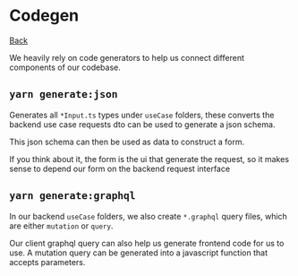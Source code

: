 # Codegen

[Back](../../README.md)

We heavily rely on code generators to help us connect different components of our codebase.

## `yarn generate:json`

Generates all `*Input.ts` types under `useCase` folders, these converts the backend use case requests dto can be used to generate a json schema.

This json schema can then be used as data to construct a form.

If you think about it, the form is the ui that generate the request, so it makes sense to depend our form on the backend request interface

## `yarn generate:graphql`

In our backend `useCase` folders, we also create `*.graphql` query files, which are either `mutation` or `query`.

Our client graphql query can also help us generate frontend code for us to use. A mutation query can be generated into a javascript function that accepts parameters.

